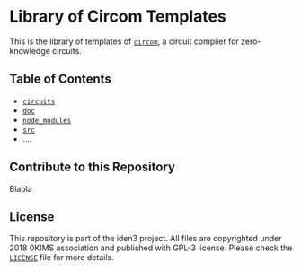 # Library of Circom Templates

This is the library of templates of [`circom`](https://github.com/iden3/circom), a circuit compiler for zero-knowledge circuits. 

<!-- 
## Organisation (old)

This respository contains 5 folders:
- `circuits`: it contains the implementation of different cryptographic primitives in circom language.
- `calcpedersenbases`: set of functions in JavaScript used to find a set of points in [Baby Jubjub](https://github.com/barryWhiteHat/baby_jubjub) elliptic curve that serve as basis for the [Pedersen Hash](https://github.com/zcash/zcash/issues/2234).
- `doc`: it contains some circuit schemes in ASCII (must be opened with Monodraw, an ASCII art editor for Mac).

A description of the specific circuit templates for the `circuit` folder will be soon updated.
-->

## Table of Contents

- [`circuits`](circuits)
- [`doc`](doc)
- [`node_modules`](node_modules)
- [`src`](src)
- ....

## Contribute to this Repository

Blabla

## License

This repository is part of the iden3 project. All files are copyrighted under 2018 0KIMS association and published with GPL-3 license. Please check the [`LICENSE`](/LICENSE) file for more details.
